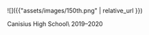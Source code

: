 <!-- # [CS50 AP]({{ "/" | relative_url }}) -->
![]({{"assets/images/150th.png" | relative_url }})

Canisius High School\\
2019–2020
